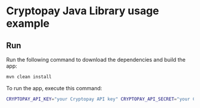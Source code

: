 # Cryptopay Java Library usage example

## Run

Run the following command to download the dependencies and build the app:
```bash
mvn clean install
```

To run the app, execute this command:
```bash
CRYPTOPAY_API_KEY="your Cryptopay API key" CRYPTOPAY_API_SECRET="your Cryptopay API secret" CRYPTOPAY_CALLBACK_SECRET="your Cryptopay callback secret" java -cp target/cryptopay-java-test-0.0.1-jar-with-dependencies.jar me.cryptopay.cryptopayjavatest.Application
```
